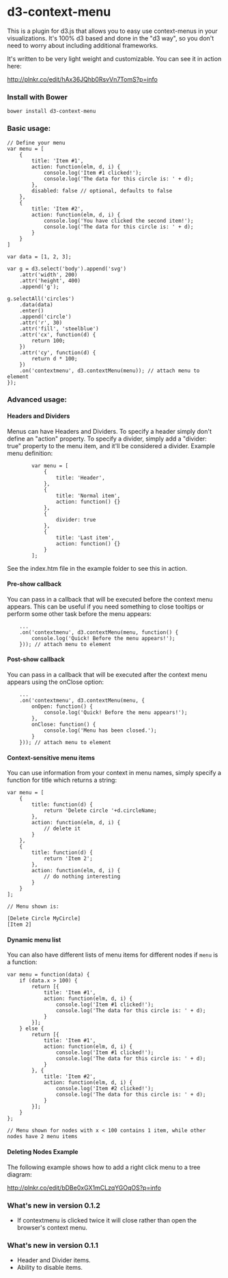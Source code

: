 # d3-context-menu

This is a plugin for d3.js that allows you to easy use context-menus in your visualizations. It's 100% d3 based and done in the "d3 way", so you don't need to worry about including additional frameworks.

It's written to be very light weight and customizable. You can see it in action here:

http://plnkr.co/edit/hAx36JQhb0RsvVn7TomS?p=info

### Install with Bower

```
bower install d3-context-menu
```

### Basic usage:

```
// Define your menu
var menu = [
	{
		title: 'Item #1',
		action: function(elm, d, i) {
			console.log('Item #1 clicked!');
			console.log('The data for this circle is: ' + d);
		},
		disabled: false // optional, defaults to false
	},
	{
		title: 'Item #2',
		action: function(elm, d, i) {
			console.log('You have clicked the second item!');
			console.log('The data for this circle is: ' + d);
		}
	}
]

var data = [1, 2, 3];

var g = d3.select('body').append('svg')
	.attr('width', 200)
	.attr('height', 400)
	.append('g');

g.selectAll('circles')
	.data(data)
	.enter()
	.append('circle')
	.attr('r', 30)
	.attr('fill', 'steelblue')
	.attr('cx', function(d) {
		return 100;
	})
	.attr('cy', function(d) {
		return d * 100;
	})
	.on('contextmenu', d3.contextMenu(menu)); // attach menu to element
});
```

### Advanced usage:

#### Headers and Dividers

Menus can have Headers and Dividers. To specify a header simply don't define an "action" property. To specify a divider, simply add a "divider: true" property to the menu item, and it'll be considered a divider. Example menu definition:

```
		var menu = [
			{
				title: 'Header',
			},
			{
				title: 'Normal item',
				action: function() {}
			},
			{
				divider: true
			},
			{
				title: 'Last item',
				action: function() {}
			}
		];

```

See the index.htm file in the example folder to see this in action.

#### Pre-show callback

You can pass in a callback that will be executed before the context menu appears. This can be useful if you need something to close tooltips or perform some other task before the menu appears:

```
    ...
    .on('contextmenu', d3.contextMenu(menu, function() {
    	console.log('Quick! Before the menu appears!');
    })); // attach menu to element

```

#### Post-show callback

You can pass in a callback that will be executed after the context menu appears using the onClose option:

```
    ...
    .on('contextmenu', d3.contextMenu(menu, {
    	onOpen: function() {
    		console.log('Quick! Before the menu appears!');
    	},
    	onClose: function() {
    		console.log('Menu has been closed.');
    	}
    })); // attach menu to element

```

#### Context-sensitive menu items

You can use information from your context in menu names, simply specify a function for title which returns a string:

```
var menu = [
	{
		title: function(d) {
			return 'Delete circle '+d.circleName;
		},
		action: function(elm, d, i) {
			// delete it
		}
	},
	{
		title: function(d) {
			return 'Item 2';
		},
		action: function(elm, d, i) {
			// do nothing interesting
		}
	}
];

// Menu shown is:

[Delete Circle MyCircle]
[Item 2]
```
	
#### Dynamic menu list

You can also have different lists of menu items for different nodes if `menu` is a function:

```
var menu = function(data) {
	if (data.x > 100) {
		return [{
			title: 'Item #1',
			action: function(elm, d, i) {
				console.log('Item #1 clicked!');
				console.log('The data for this circle is: ' + d);
			}
		}];
	} else {
		return [{
			title: 'Item #1',
			action: function(elm, d, i) {
				console.log('Item #1 clicked!');
				console.log('The data for this circle is: ' + d);
			}
		}, {
			title: 'Item #2',
			action: function(elm, d, i) {
				console.log('Item #2 clicked!');
				console.log('The data for this circle is: ' + d);
			}
		}];
	}
};

// Menu shown for nodes with x < 100 contains 1 item, while other nodes have 2 menu items

```
	
#### Deleting Nodes Example

The following example shows how to add a right click menu to a tree diagram:

http://plnkr.co/edit/bDBe0xGX1mCLzqYGOqOS?p=info

### What's new in version 0.1.2

* If contextmenu is clicked twice it will close rather than open the browser's context menu.

### What's new in version 0.1.1

* Header and Divider items.
* Ability to disable items.
